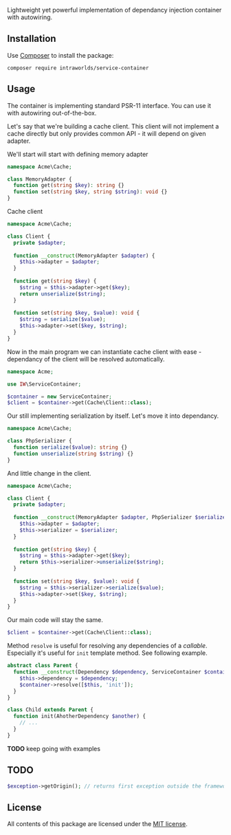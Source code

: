 Lightweight yet powerful implementation of dependancy injection container with autowiring.

## Installation
Use [Composer] to install the package:
```
composer require intraworlds/service-container
```

## Usage
The container is implementing standard PSR-11 interface. You can use it with autowiring out-of-the-box.

Let's say that we're building a cache client. This client will not implement a cache directly but only provides common API - it will depend on given adapter.

We'll start will start with defining memory adapter
```php
namespace Acme\Cache;

class MemoryAdapter {
  function get(string $key): string {}
  function set(string $key, string $string): void {}
}
```
Cache client
```php
namespace Acme\Cache;

class Client {
  private $adapter;
  
  function __construct(MemoryAdapter $adapter) {
    $this->adapter = $adapter;
  }
  
  function get(string $key) {
    $string = $this->adapter->get($key);
    return unserialize($string);
  }
  
  function set(string $key, $value): void {
    $string = serialize($value);
    $this->adapter->set($key, $string);
  }
}
```
Now in the main program we can instantiate cache client with ease - dependancy of the client will be resolved automatically.
```php
namespace Acme;

use IW\ServiceContainer;

$container = new ServiceContainer;
$client = $container->get(Cache\Client::class);
```
Our still implementing serialization by itself. Let's move it into dependancy.
```php
namespace Acme\Cache;

class PhpSerializer {
  function serialize($value): string {}
  function unserialize(string $string) {}
}
```
And little change in the client.
```php
namespace Acme\Cache;

class Client {
  private $adapter;
  
  function __construct(MemoryAdapter $adapter, PhpSerializer $serializer) {
    $this->adapter = $adapter;
    $this->serializer = $serializer;
  }
  
  function get(string $key) {
    $string = $this->adapter->get($key);
    return $this->serializer->unserialize($string);
  }
  
  function set(string $key, $value): void {
    $string = $this->serializer->serialize($value);
    $this->adapter->set($key, $string);
  }
}
```
Our main code will stay the same.
```php
$client = $container->get(Cache\Client::class);
```
Method `resolve` is useful for resolving any dependencies of a _callable_. Especially it's useful for `init` template method. See following example.
```php
abstract class Parent {
  function __construct(Dependency $dependency, ServiceContainer $container) {
    $this->dependency = $dependency;
    $container->resolve([$this, 'init']);
  }
}

class Child extends Parent {
  function init(AhotherDependency $another) {
    // ...
  }
}
```

**TODO** keep going with examples

## TODO
```php
$exception->getOrigin(); // returns first exception outside the framework (useful for avoiding of tracing)
```

## License
All contents of this package are licensed under the [MIT license].

[Composer]: https://getcomposer.org
[MIT license]: LICENSE
